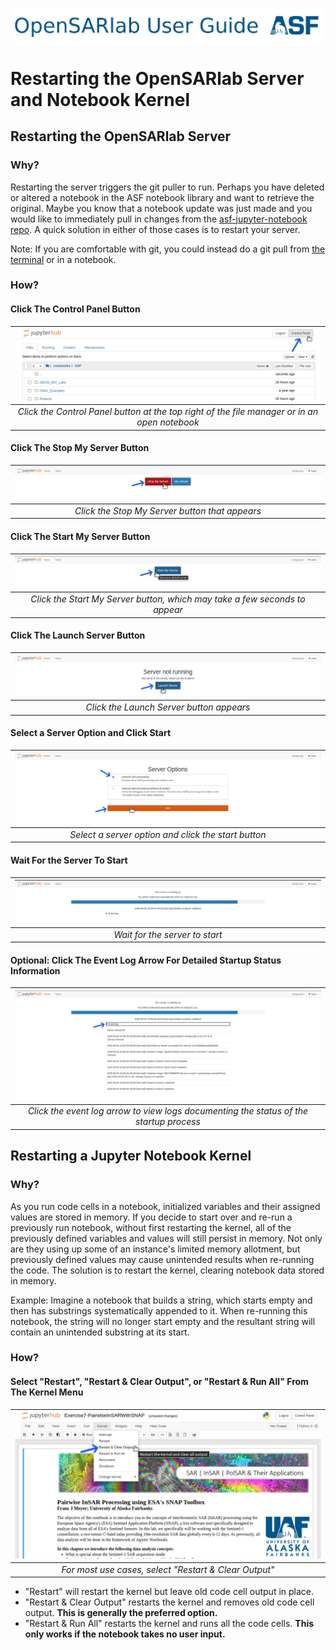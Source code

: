 [![OpenSARlab Header](assets/OSL_user_guide_header.png)](OpenSARlab_user_guide.md)

# Restarting the OpenSARlab Server and Notebook Kernel

## Restarting the OpenSARlab Server
### Why?
Restarting the server triggers the git puller to run. Perhaps you have deleted or altered a notebook in the ASF notebook library and want to retrieve the original. Maybe you know that a notebook update was just made and you would like to immediately pull in changes from the [asf-jupyter-notebook repo](https://github.com/asfadmin/asf-jupyter-notebooks). A quick solution in either of those cases is to restart your server.

Note: If you are comfortable with git, you could instead do a git pull from 
[the terminal](OpenSARlab_terminal.md) or in a notebook. 

### How?
#### Click The Control Panel Button

| ![Click the Control Panel button](assets/control_panel.png) | 
|:-------------:|
| *Click the Control Panel button at the top right of the file manager or in an open notebook* |

#### Click The Stop My Server Button

| ![Click the Stop My Server button](assets/stop_my_server.png) | 
|:-------------:|
| *Click the Stop My Server button that appears* |

#### Click The Start My Server Button

| ![Click the Start My Server button](assets/start_my_server.png) | 
|:-------------:|
| *Click the Start My Server button, which may take a few seconds to appear* |

#### Click The Launch Server Button

| ![Click the Launch Server button](assets/launch_server.png) | 
|:-------------:|
| *Click the Launch Server button appears* |

#### Select a Server Option and Click Start

| ![Select a server option and click the start button](assets/server_options.png) | 
|:-------------:|
| *Select a server option and click the start button* |

#### Wait For the Server To Start

| ![Wait for the server to start](assets/server_status.png) | 
|:-------------:|
| *Wait for the server to start* |

#### Optional: Click The Event Log Arrow For Detailed Startup Status Information

| ![Click the event log arrow](assets/event_log.png) | 
|:-------------:|
| *Click the event log arrow to view logs documenting the status of the startup process* |

## Restarting a Jupyter Notebook Kernel
### Why?
As you run code cells in a notebook, initialized variables and their assigned values are stored in memory. If you decide to start over and re-run a previously run notebook, without first restarting the kernel, all of the previously defined variables and values will still persist in memory. Not only are they using up some of an instance's limited memory allotment, but previously defined values may cause unintended results when re-running the code. The solution is to restart the kernel, clearing notebook data stored in memory.

Example: Imagine a notebook that builds a string, which starts empty and then has substrings systematically appended to it. When re-running this notebook, the string will no longer start empty and the resultant string will contain an unintended substring at its start.

### How?
#### Select "Restart", "Restart & Clear Output", or "Restart & Run All" From The Kernel Menu

| ![Select restart and clear all from the kernel menu](assets/restart_clear_all.png) | 
|:-------------:|
| *For most use cases, select "Restart & Clear Output"* |

- "Restart" will restart the kernel but leave old code cell output in place.
- "Restart & Clear Output" restarts the kernel and removes old code cell output. **This is generally the preferred option.**
- "Restart & Run All" restarts the kernel and runs all the code cells. **This only works if the notebook takes no user input.**